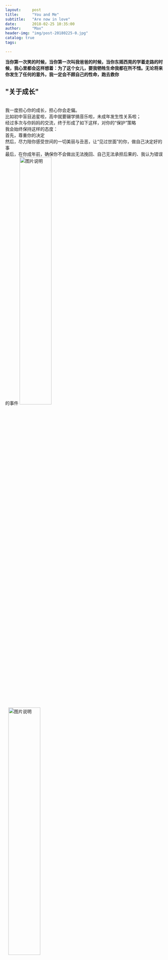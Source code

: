 ```yaml
---
layout:     post
title:      "You and Me"
subtitle:   "Are now in love"
date:       2018-02-25 10:35:00
author:     "Max"
header-img: "img/post-20180225-0.jpg"
catalog: true
tags:

---
```


> 
<b>当你第一次笑的时候，当你第一次叫我爸爸的时候，当你东摇西晃的学着走路的时候，我心里都会这样想着：为了这个女儿，要我牺牲生命我都在所不惜。无论将来你发生了任何的意外，我一定会不顾自己的性命，跑去救你</b>



## "关于成长"  

<br>我一度担心你的成长，担心你会走偏。
<br>比如初中盲目追星啦，高中就要辍学搞音乐啦，未成年发生性关系啦；
<br>经过多次与你妈妈的交流，终于形成了如下这样，对你的“保护”策略
<br>我会始终保持这样的态度：
<br>首先，尊重你的决定
<br>然后，尽力陪你感受世间的一切美丽与丑恶，让“见过世面”的你，做自己决定好的事
<br>最后，在你成年前，确保你不会做出无法挽回、自己无法承担后果的、我认为错误的事件
<img src="/img/post-20180225-3.jpg"  alt="图片说明" width="45%" style="display: inline-block;" ><img src="/img/post-20180225-4.jpg.JPG"  alt="图片说明" width="45%" style="display: inline-block; margin-left: 10px;">    


## "关于人生" 

<br>作为父亲，我定会始终站在你的身旁，在你需要我的时候，给予你一切我能给予的；
<br>我会陪你一起去守护你所决定的；
<br>我希望能陪你完成很多你想完成的；
<br>我会等待，随时与你分享，陪你承担；
<br>当你受挫了，我就等着你回来大哭一场；
<br>如果你忍住不哭，好，那我就做一桌好吃的给你吃，让你感受到，爸爸的支持；
<br>总之，我想告诉你，一切有我；
<img src="/img/post-20180225-5.jpg"  alt="图片说明" style="display: inline-block;" ><img src="/img/post-20180225-6.jpg.JPG"  alt="图片说明" style="display: inline-block; margin-left: 10px;"> 


## "关于爱情" 
<br>希望你能够有一个没有遗憾的婚姻
<br>希望你能够遇到一个比我更爱你的，能一直陪伴你度过后半生的人
<br>你的婚礼，
<br>应该是昂首挺胸的，特别硬气的，憧憬的，好像赢了一样。
<br>那天什么时候到来我不知道，
<br>但我会和你站在一起，送你到能给你更幸福的人身边。
<br>
<br>
<br>我不舍吗？废话！当然了！你是我最爱最爱的女儿呀！
<br>每每想到你出嫁，我随时都会泣不成声！
<br>你婚礼现场千万别让我说话，我肯定控制不住自己情绪的。
<br>请你记住，我和你妈妈想照顾你一辈子，谁都不能欺负你。
<img src="/img/post-20180225-7.jpg"  alt="图片说明" height="300" style="display: inline-block;" ><img src="/img/post-20180225-8.jpg.JPG"  alt="图片说明" height="300" style="display: inline-block; margin-left: 10px;"> 


## "关于消失" 
<br>我一度担心
![img](/img/post-20180225-1.jpg)
<br>对你的关注过多，会导致忽略你的感受，忽略你的妈妈，忽略我自己的生活。
![img](/img/post-20180225-2.jpg)
<br>故此，在这里向你保证：
![img](/img/post-20180225-3.jpg)
<br>我会在你成长后消失
![img](/img/post-20180225-4.jpg)
<br>或者，在你不需要我时消失
![img](/img/post-20180225-5.jpg)
<br>或者，在我生命结束时消失
<img src="/img/post-20180225-1.jpg"  alt="图片说明" style="display: inline-block;" ><img src="/img/post-20180225-2.jpg.JPG"  alt="图片说明" style="display: inline-block; margin-left: 10px;"> 

## "你的礼物" 

<audio src="{{ site.url }}{{ site.baseurl }}/img/baba.mp3" preload controls></audio>
<br>"我的心，在此刻融化" 
<br>"我爱你，我的女儿"




